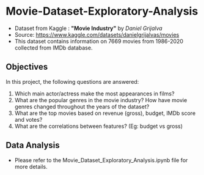 # Movie-Dataset-Exploratory-Analysis
- Dataset from Kaggle : **"Movie Industry"** by *Daniel Grijalva*  
- Source: https://www.kaggle.com/datasets/danielgrijalvas/movies
- This dataset contains information on 7669 movies from 1986-2020 collected from IMDb database.

## Objectives
In this project, the following questions are answered:
1) Which  main actor/actress make the most appearances in films?
2) What are the popular genres in the movie industry? How have movie genres changed throughout the years of the dataset?
3) What are the top movies based on revenue (gross), budget, IMDb score and votes?
4) What are the correlations between features? (Eg: budget vs gross)

## Data Analysis
- Please refer to the Movie_Dataset_Exploratory_Analysis.ipynb file for more details.


